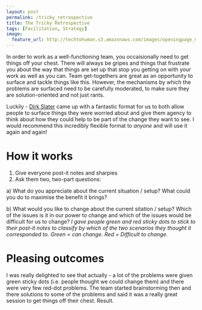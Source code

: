 ```yaml
---
layout: post
permalink: /tricky_retrospective
title: The Tricky Retrospective 
tags: [Facilitation, Strategy]
image: 
  feature_url: http://techtohuman.s3.amazonaws.com/images/openingpage_montage.jpeg
---
```


In order to work as a well-functioning team, you occaisionally need to get things off your chest. There will always be gripes and things that frustrate you about the way that things are set up that stop you getting on with your work as well as you can. Team get-togethers are great as an opportunity to surface and tackle things like this. However, the mechanisms by which the problems are surfaced need to be carefully moderated, to make sure they are solution-oriented and not just rants.

Luckily - [Dirk Slater](http://www.fabriders.net/) came up with a fantastic format for us to both allow people to surface things they were worried about and give them agency to think about how they could help to be part of the change they want to see. I would recommend this incredibly flexible format to *anyone* and will use it again and again!

# How it works

1. Give everyone post-it notes and sharpies 
2. Ask them two, two-part questions:  

a) What do you appreciate about the current situation / setup? What could you do to maximise the benefit it brings?  

b) What would you like to change about the current sitation / setup? Which of the issues is it in our power to change and which of the issues would be difficult for us to change? <em> I gave people green and red sticky dots to stick to their post-it notes to classify by which of the two scenarios they thought it corresponded to. Green = can change. Red = Difficult to change. </em>

# Pleasing outcomes 

I was really delighted to see that actually - a lot of the problems were given green sticky dots (i.e. people thought we could change them) and there were very few red-dot problems. The team started brainstorming then and there solutions to some of the problems and said it was a really great session to get things off their chest. Result. 






